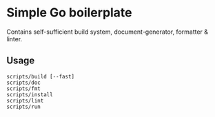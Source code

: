 # Simple Go boilerplate

Contains self-sufficient build system, document-generator, formatter & linter.

## Usage
```
scripts/build [--fast]
scripts/doc
scripts/fmt
scripts/install
scripts/lint
scripts/run
```

